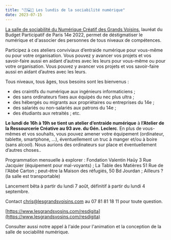 ```yaml
---
title: "🕓💻📝 Les lundis de la sociabilité numérique"
date: 2023-07-15
---
```


[La salle de sociabilité du Numérique Créatif des Grands Voisins](https://www.lesgrandsvoisins.com/mission/resdigita/numerique-creatif/sociabilite-numerique), lauréat du Budget Participatif de Paris 14e 2022, permet de déstigmatiser le numérique et d'associer des personnes de tous niveaux de compétences.

Participez à ces ateliers conviviaux d’entraide numérique pour vous-même ou pour votre organisation. Vous pouvez y avancer vos projets et vos savoir-faire aussi en aidant d’autres avec les leurs pour vous-même ou pour votre organisation. Vous pouvez y avancer vos projets et vos savoir-faire aussi en aidant d’autres avec les leurs.

Tous niveaux, tous âges, tous besoins sont les bienvenus :

- des craintifs du numérique aux ingénieurs informaticiens ;
- des sans ordinateurs fixes aux équipés du nec plus ultra ;
- des hébergés ou migrants aux propriétaires ou entreprises du 14e ;
- des salariés ou non-salariés aux patrons du 14e ;
- des étudiants aux retraités ; etc.

**Le lundi de 16h à 19h se tient un atelier d’entraide numérique** à **l’Atelier de la Ressourcerie Créative au 93 ave. du Gén. Leclerc**. En plus de vous-mêmes et vos souhaits, vous pouvez amener votre équipement (ordinateur, tablette, smartphone, …), éventuellement un truc à manger et/ou à boire (sans alcool). Nous aurions des ordinateurs sur place et éventuellement d’autres choses..

Programmation mensuelle à explorer : Fondation Valentin Haüy 3 Rue Jacquier (équipement pour mal-voyants) ; La Table des Matières 51 Rue de l'Abbé Carton ; peut-être la Maison des réfugiés, 50 Bd Jourdan ; Ailleurs ? (la salle est transportable)

Lancement bêta à partir du lundi 7 août, définitif à partir du lundi 4 septembre.

Contact [chris@lesgrandsvoisins.com](mailto:chris@lesgrandsvoisins.com) au 07 81 81 18 11 pour toute question.

[https://www.lesgrandsvosins.com/resdigita](https://www.lesgrandsvosins.com/resdigita)

Consulter aussi notre appel à l'aide pour l'animation et la conception de la salle de sociabilité numérique.
